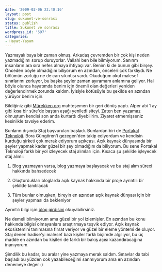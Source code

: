 ```yaml
---
date: '2009-03-06 22:40:16'
layout: post
slug: sukunet-ve-sonrasi
status: publish
title: Sükunet ve sonrası
wordpress_id: '597'
categories:
- Hayat-Yaşam
---
```


Yazmayalı baya bir zaman olmuş. Arkadaş çevremden bir çok kişi neden yazmadığımı sorup duruyorlar. Vallahi ben bile bilmiyorum. Sanırım insanların ara sıra nefes almaya ihtiyaçı var. Benim ki de bunun gibi birşey. Önceden böyle olmadığını biliyorum en azından, önceleri çok farklıydı. Ne bölümün zorluğu ne de can sıkıntısı vardı. Okuduğum okul malesef sınırlarımı zorluyor, bu başka şeyler zaman ayıramam anlamına geliyor. Hal böyle olunca hayatımda benim için önemli olan değerleri yeniden değerlendirmek zorunda kaldım. İyisiyle kötüsüyle bu şekilde en azından yürüyor benim için.

Bildiğiniz gibi [Mürekkep.org](http://murekkep.org) muhteşemen bir geri dönüş yaptı. Alper abi 1 ay gibi kısa bir süre'de baştan aşağı yeniledi siteyi. Zaten ben yazamaz olmuştum kendisi son anda kurtardı diyebilirim. Ziyaret etmemişseniz kesinlikle tavsiye ederim.

Bunların dışında Staj başvuruları başladı. Bunlardan biri de [Portakal Teknoloji](http://www.portakalteknoloji.com/). Bora Güngören'i gezegen'den takip ediyordum ve kendisin kurduğu şirketi çok merak ediyorum açıkcası. Açık kaynak dünyasında bir şeyler yapmak kadar güzel bir şey olmadığını da biliyorum. Bu sene Portakal Teknoloji farklı bir yol izleyecek staj alımları için. Kısaca şu şekilde işleyecek staj alımı:



	
  1. Blog yazmayan varsa, blog yazmaya başlayacak ve bu staj alım süreci hakkında bahsedecek

	
  2. Oluşturdukları bloglarda açık kaynak hakkında bir proje ayrıntılı bir şekilde tanıtılacak

	
  3. Tüm bunlar olmuşken, bireyin en azından açık kaynak dünyası için bir şeyler yapması da bekleniyor


Ayrıntılı bilgi için [blog girdisini](http://blogs.portakalteknoloji.com/bora/blog/2009/03/05/241/) okuyabilirsiniz.

Ne demeli bilmiyorum ama güzel bir yol izlemişler. En azından bu konu hakkında bilgisi olmayanlara araştırmaya teşvik ediyor. Açık kaynak ekosistemini tanımasına fırsat veriyor ve güzel bir eleme yöntemi de oluyor. Staj denen hadise'yi malesef bazı kişiler farklı biçimde algılıyor, bu üç madde en azından bu kişileri de farklı bir bakış açısı kazandıracağına inanıyorum.

Şimdilik bu kadar, bu aralar yine yazmaya merak saldım. Sınavlar da tabi başladı bu yüzden cok yazabileceğimi sanmıyorum ama en azından denemeye değer :)
